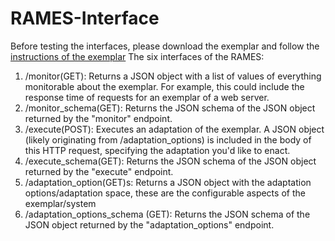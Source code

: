 # RAMES-Interface
Before testing the interfaces, please download the exemplar and follow the [instructions of the exemplar](https://zenodo.org/doi/10.5281/zenodo.10400820)
The six interfaces of the RAMES: 
<ol>
  <li>/monitor(GET): Returns a JSON object with a list of values of everything monitorable about the exemplar. For example, this could include the response time of requests for an exemplar of a web server.</li>
  <li>/monitor_schema(GET): Returns the JSON schema of the JSON object returned by the "monitor" endpoint.</li>
  <li>/execute(POST): Executes an adaptation of the exemplar. A JSON object (likely originating from /adaptation_options) is included in the body of this HTTP request, specifying the adaptation you'd like to enact.</li>
  <li>/execute_schema(GET): Returns the JSON schema of the JSON object returned by the "execute" endpoint.</li>
  <li>/adaptation_option(GET)s: Returns a JSON object with the adaptation options/adaptation space, these are the configurable aspects of the exemplar/system</li>
  <li>/adaptation_options_schema (GET): Returns the JSON schema of the JSON object returned by the "adaptation_options" endpoint.</li>
</ol> 

